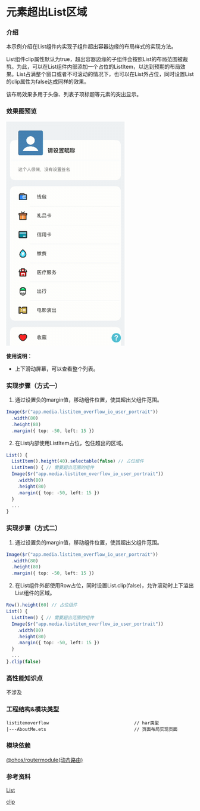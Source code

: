 # 元素超出List区域

### 介绍

本示例介绍在List组件内实现子组件超出容器边缘的布局样式的实现方法。

List组件clip属性默认为true，超出容器边缘的子组件会按照List的布局范围被裁剪。为此，可以在List组件内部添加一个占位的ListItem，以达到预期的布局效果。List占满整个窗口或者不可滚动的情况下，也可以在List外占位，同时设置List的clip属性为false达成同样的效果。

该布局效果多用于头像、列表子项标题等元素的突出显示。

### 效果图预览

![](../../entry/src/main/resources/base/media/listitem_overflow.gif)

**使用说明**：

* 上下滑动屏幕，可以查看整个列表。

### 实现步骤（方式一）

1. 通过设置负的margin值，移动组件位置，使其超出父组件范围。
```typescript
Image($r("app.media.listitem_overflow_io_user_portrait"))
  .width(80)
  .height(80)
  .margin({ top: -50, left: 15 })
```

2. 在List内部使用ListItem占位，包住超出的区域。
```typescript
List() {
  ListItem().height(40).selectable(false) // 占位组件
  ListItem() { // 需要超出范围的组件
  Image($r("app.media.listitem_overflow_io_user_portrait"))
    .width(80)
    .height(80)
    .margin({ top: -50, left: 15 })
  }
  ...
}
```

### 实现步骤（方式二）

1. 通过设置负的margin值，移动组件位置，使其超出父组件范围。
```typescript
Image($r("app.media.listitem_overflow_io_user_portrait"))
  .width(80)
  .height(80)
  .margin({ top: -50, left: 15 })
```

2. 在List组件外部使用Row占位，同时设置List.clip(false)，允许滚动时上下溢出List组件的区域。
```typescript
Row().height(60) // 占位组件
List() {
  ListItem() { // 需要超出范围的组件
  Image($r("app.media.listitem_overflow_io_user_portrait"))
    .width(80)
    .height(80)
    .margin({ top: -50, left: 15 })
  }
  ...
}.clip(false)
```

### 高性能知识点

不涉及

### 工程结构&模块类型

   ```
   listitemoverflow                                // har类型
   |---AboutMe.ets                                 // 页面布局实现页面
   ```

### 模块依赖

[@ohos/routermodule(动态路由)](../../common/routermodule)

### 参考资料

[List](https://developer.huawei.com/consumer/cn/doc/harmonyos-references/ts-container-list-0000001774121286#ZH-CN_TOPIC_0000001774121286__stickystyle9%E6%9E%9A%E4%B8%BE%E8%AF%B4%E6%98%8E)

[clip](https://developer.huawei.com/consumer/cn/doc/harmonyos-references/ts-universal-attributes-sharp-clipping-0000001821000801#ZH-CN_TOPIC_0000001821000801__clip)
